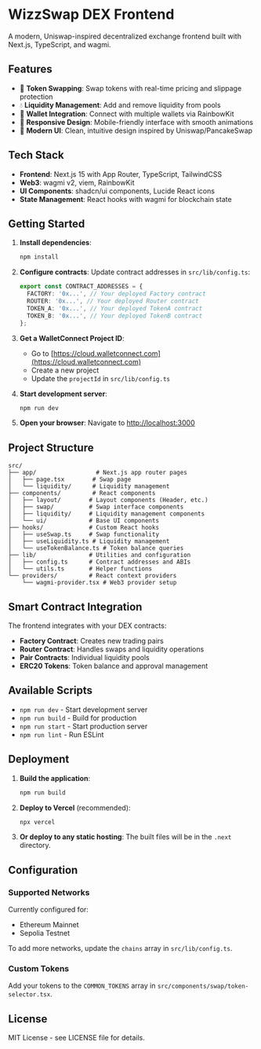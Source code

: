 # WizzSwap DEX Frontend

A modern, Uniswap-inspired decentralized exchange frontend built with Next.js, TypeScript, and wagmi.

## Features

- 🔄 **Token Swapping**: Swap tokens with real-time pricing and slippage protection
- 💧 **Liquidity Management**: Add and remove liquidity from pools
- 🌈 **Wallet Integration**: Connect with multiple wallets via RainbowKit
- 📱 **Responsive Design**: Mobile-friendly interface with smooth animations
- 🎨 **Modern UI**: Clean, intuitive design inspired by Uniswap/PancakeSwap

## Tech Stack

- **Frontend**: Next.js 15 with App Router, TypeScript, TailwindCSS
- **Web3**: wagmi v2, viem, RainbowKit
- **UI Components**: shadcn/ui components, Lucide React icons
- **State Management**: React hooks with wagmi for blockchain state

## Getting Started

1. **Install dependencies**:
   ```bash
   npm install
   ```

2. **Configure contracts**:
   Update contract addresses in `src/lib/config.ts`:
   ```typescript
   export const CONTRACT_ADDRESSES = {
     FACTORY: '0x...', // Your deployed Factory contract
     ROUTER: '0x...', // Your deployed Router contract
     TOKEN_A: '0x...', // Your deployed TokenA contract
     TOKEN_B: '0x...', // Your deployed TokenB contract
   };
   ```

3. **Get a WalletConnect Project ID**:
   - Go to [https://cloud.walletconnect.com](https://cloud.walletconnect.com)
   - Create a new project
   - Update the `projectId` in `src/lib/config.ts`

4. **Start development server**:
   ```bash
   npm run dev
   ```

5. **Open your browser**:
   Navigate to [http://localhost:3000](http://localhost:3000)

## Project Structure

```
src/
├── app/                 # Next.js app router pages
│   ├── page.tsx        # Swap page
│   └── liquidity/      # Liquidity management
├── components/         # React components
│   ├── layout/        # Layout components (Header, etc.)
│   ├── swap/          # Swap interface components
│   ├── liquidity/     # Liquidity management components
│   └── ui/            # Base UI components
├── hooks/             # Custom React hooks
│   ├── useSwap.ts     # Swap functionality
│   ├── useLiquidity.ts # Liquidity management
│   └── useTokenBalance.ts # Token balance queries
├── lib/               # Utilities and configuration
│   ├── config.ts      # Contract addresses and ABIs
│   └── utils.ts       # Helper functions
└── providers/         # React context providers
    └── wagmi-provider.tsx # Web3 provider setup
```

## Smart Contract Integration

The frontend integrates with your DEX contracts:

- **Factory Contract**: Creates new trading pairs
- **Router Contract**: Handles swaps and liquidity operations
- **Pair Contracts**: Individual liquidity pools
- **ERC20 Tokens**: Token balance and approval management

## Available Scripts

- `npm run dev` - Start development server
- `npm run build` - Build for production
- `npm run start` - Start production server
- `npm run lint` - Run ESLint

## Deployment

1. **Build the application**:
   ```bash
   npm run build
   ```

2. **Deploy to Vercel** (recommended):
   ```bash
   npx vercel
   ```

3. **Or deploy to any static hosting**:
   The built files will be in the `.next` directory.

## Configuration

### Supported Networks

Currently configured for:
- Ethereum Mainnet
- Sepolia Testnet

To add more networks, update the `chains` array in `src/lib/config.ts`.

### Custom Tokens

Add your tokens to the `COMMON_TOKENS` array in `src/components/swap/token-selector.tsx`.

## License

MIT License - see LICENSE file for details.
